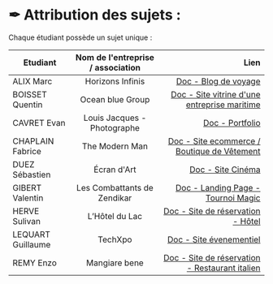 # ✒ Attribution des sujets : 

Chaque étudiant possède un sujet unique :
<br>

| Etudiant   |      Nom de l'entreprise / association      |  Lien |
|----------|:-------------:|------:|
| ALIX Marc |  Horizons Infinis | [Doc - Blog de voyage](./sujet1-BlogVoyage/) |
| BOISSET Quentin |  Ocean blue Group   |  [Doc - Site vitrine d'une entreprise maritime](./sujet2-SiteEntrepriseMaritime/) |
| CAVRET Evan | Louis Jacques - Photographe |    [Doc - Portfolio](./sujet3-Portfolio/) |
| CHAPLAIN Fabrice |  The Modern Man | [Doc - Site ecommerce / Boutique de Vêtement](./sujet4-EcommerceVetements/)  |
| DUEZ Sébastien |    Écran d'Art   |   [Doc - Site Cinéma](./sujet5-SiteCinema/) |
| GIBERT Valentin | Les Combattants de Zendikar |    [Doc - Landing Page - Tournoi Magic](./sujet6-LandingPageMagic/) |
| HERVE Sulivan | L’Hôtel du Lac |    [Doc - Site de réservation - Hôtel](./sujet7-ReservationHotel/) |
| LEQUART Guillaume |  TechXpo | [Doc - Site évenementiel](./sujet8-SiteEvenementiel/) |
| REMY Enzo |    Mangiare bene  |   [Doc - Site de réservation - Restaurant italien](./sujet9-ReservationRestaurant/) |


